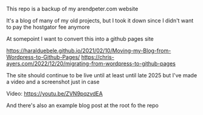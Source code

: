 This repo is a backup of my arendpeter.com website

It's a blog of many of my old projects, but I took it down since I didn't want to pay the hostgator fee anymore

At somepoint I want to convert this into a github pages site

https://haralduebele.github.io/2021/02/10/Moving-my-Blog-from-Wordpress-to-Github-Pages/
https://chris-ayers.com/2022/12/20/migrating-from-wordpress-to-github-pages

The site should continue to be live until at least until late 2025 but I've made a video and a screenshot just in case

Video: https://youtu.be/ZVN9pqzvdEA

And there's also an example blog post at the root fo the repo
